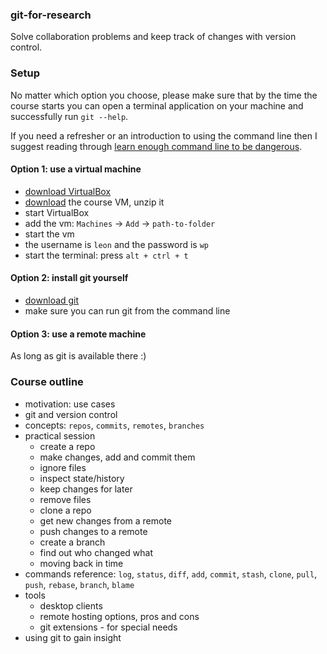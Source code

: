 ### git-for-research

Solve collaboration problems and keep track of changes with version control.

### Setup

No matter which option you choose, please make sure that by the time the course starts you can open a terminal application on your machine and successfully run `git --help`.

If you need a refresher or an introduction to using the command line then I suggest reading through [learn enough command line to be dangerous](https://www.learnenough.com/command-line-tutorial).

#### Option 1: use a virtual machine

* [download VirtualBox](https://www.virtualbox.org/wiki/Downloads)
* [download](https://dl.dropboxusercontent.com/u/104325750/pydatsci_vm.zip) the course VM, unzip it
* start VirtualBox
* add the vm: `Machines` -> `Add` -> `path-to-folder`
* start the vm
* the username is `leon` and the password is `wp`
* start the terminal: press `alt + ctrl + t`

#### Option 2: install git yourself

* [download git](https://git-scm.com/downloads)
* make sure you can run git from the command line

#### Option 3: use a remote machine

As long as git is available there :)

### Course outline

* motivation: use cases
* git and version control
* concepts: `repos`, `commits`, `remotes`, `branches`
* practical session
    * create a repo
    * make changes, add and commit them
    * ignore files
    * inspect state/history
    * keep changes for later
    * remove files
    * clone a repo
    * get new changes from a remote
    * push changes to a remote
    * create a branch
    * find out who changed what
    * moving back in time
* commands reference: `log`, `status`, `diff`, `add`, `commit`, `stash`, `clone`, `pull`, `push`, `rebase`, `branch`, `blame`
* tools
    * desktop clients
    * remote hosting options, pros and cons
    * git extensions - for special needs
* using git to gain insight

